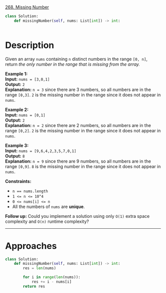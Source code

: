 [268. Missing Number](https://leetcode.com/problems/missing-number/)

```python
class Solution:
    def missingNumber(self, nums: List[int]) -> int:
        
```

# Description

Given an array `nums` containing `n` distinct numbers in the range `[0, n]`, return _the only number in the range that is missing from the array._

**Example 1:**  
**Input:** `nums = [3,0,1]`  
**Output:** `2`  
**Explanation:** `n = 3` since there are 3 numbers, so all numbers are in the range `[0,3]`. `2` is the missing number in the range since it does not appear in `nums`.

**Example 2:**  
**Input:** `nums = [0,1]`  
**Output:** `2`  
**Explanation:** `n = 2` since there are 2 numbers, so all numbers are in the range `[0,2]`. `2` is the missing number in the range since it does not appear in `nums`.

**Example 3:**  
**Input:** `nums = [9,6,4,2,3,5,7,0,1]`  
**Output:** `8`  
**Explanation:** `n = 9` since there are 9 numbers, so all numbers are in the range `[0,9]`. `8` is the missing number in the range since it does not appear in `nums`.

**Constraints:**
- `n == nums.length`
- `1 <= n <= 10^4`
- `0 <= nums[i] <= n`
- All the numbers of `nums` are **unique**.

**Follow up:** Could you implement a solution using only `O(1)` extra space complexity and `O(n)` runtime complexity?


---



# Approaches

```python
class Solution:
    def missingNumber(self, nums: List[int]) -> int:
        res = len(nums)

        for i in range(len(nums)):
            res += i - nums[i]
        return res

```
